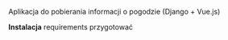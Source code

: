 Aplikacja do pobierania informacji o pogodzie (Django + Vue.js)

**Instalacja**
requirements przygotować